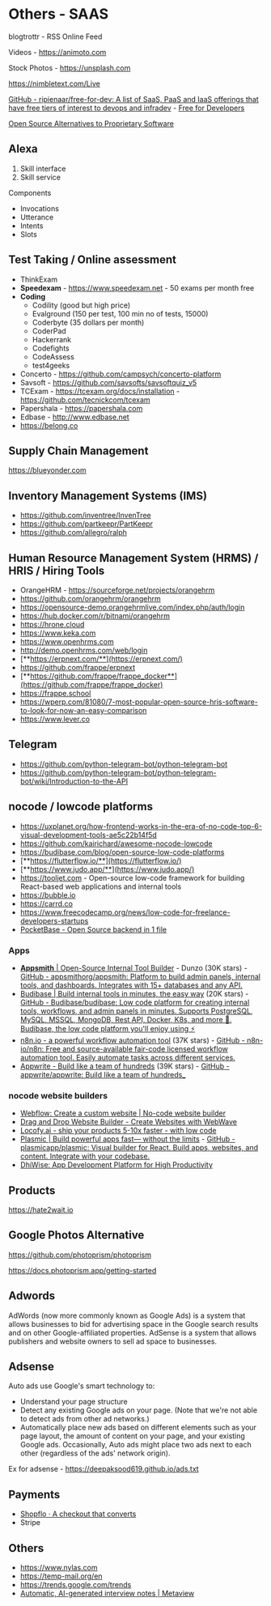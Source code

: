 # Others - SAAS

blogtrottr - RSS Online Feed

Videos - https://animoto.com

Stock Photos - https://unsplash.com

https://nimbletext.com/Live

[GitHub - ripienaar/free-for-dev: A list of SaaS, PaaS and IaaS offerings that have free tiers of interest to devops and infradev](https://github.com/ripienaar/free-for-dev) - [Free for Developers](https://free-for.dev)

[Open Source Alternatives to Proprietary Software](https://www.opensourcealternative.to/)

## Alexa

1. Skill interface
2. Skill service

Components

- Invocations
- Utterance
- Intents
- Slots

## Test Taking / Online assessment

- ThinkExam
- **Speedexam** - https://www.speedexam.net - 50 exams per month free
- **Coding**
  - Codility (good but high price)
  - Evalground (150 per test, 100 min no of tests, 15000)
  - Coderbyte (35 dollars per month)
  - CoderPad
  - Hackerrank
  - Codefights
  - CodeAssess
  - test4geeks
- Concerto - https://github.com/campsych/concerto-platform
- Savsoft - https://github.com/savsofts/savsoftquiz_v5
- TCExam - https://tcexam.org/docs/installation - https://github.com/tecnickcom/tcexam
- Papershala - https://papershala.com
- Edbase - http://www.edbase.net
- https://belong.co

## Supply Chain Management

https://blueyonder.com

## Inventory Management Systems (IMS)

- https://github.com/inventree/InvenTree
- https://github.com/partkeepr/PartKeepr
- https://github.com/allegro/ralph

## Human Resource Management System (HRMS) / HRIS / Hiring Tools

- OrangeHRM - https://sourceforge.net/projects/orangehrm
- https://github.com/orangehrm/orangehrm
- https://opensource-demo.orangehrmlive.com/index.php/auth/login
- https://hub.docker.com/r/bitnami/orangehrm
- https://hrone.cloud
- https://www.keka.com
- https://www.openhrms.com
- http://demo.openhrms.com/web/login
- [**https://erpnext.com/**](https://erpnext.com/)
- https://github.com/frappe/erpnext
- [**https://github.com/frappe/frappe_docker**](https://github.com/frappe/frappe_docker)
- https://frappe.school
- https://wperp.com/81080/7-most-popular-open-source-hris-software-to-look-for-now-an-easy-comparison
- https://www.lever.co

## Telegram

- https://github.com/python-telegram-bot/python-telegram-bot
- https://github.com/python-telegram-bot/python-telegram-bot/wiki/Introduction-to-the-API

## nocode / lowcode platforms

- https://uxplanet.org/how-frontend-works-in-the-era-of-no-code-top-6-visual-development-tools-ae5c22b14f5d
- https://github.com/kairichard/awesome-nocode-lowcode
- https://budibase.com/blog/open-source-low-code-platforms
- [**https://flutterflow.io/**](https://flutterflow.io/)
- [**https://www.judo.app/**](https://www.judo.app/)
- https://tooljet.com - Open-source low-code framework for building React-based web applications and internal tools
- https://bubble.io
- https://carrd.co
- https://www.freecodecamp.org/news/low-code-for-freelance-developers-startups
- [PocketBase - Open Source backend in 1 file](https://pocketbase.io/)

### Apps

- [**Appsmith** | Open-Source Internal Tool Builder](https://www.appsmith.com/) - Dunzo (30K stars) - [GitHub - appsmithorg/appsmith: Platform to build admin panels, internal tools, and dashboards. Integrates with 15+ databases and any API.](https://github.com/appsmithorg/appsmith)
- [Budibase | Build internal tools in minutes, the easy way](https://budibase.com/) (20K stars) - [GitHub - Budibase/budibase: Low code platform for creating internal tools, workflows, and admin panels in minutes. Supports PostgreSQL, MySQL, MSSQL, MongoDB, Rest API, Docker, K8s, and more 🚀. Budibase, the low code platform you'll enjoy using ⚡](https://github.com/Budibase/budibase)
- [n8n.io - a powerful workflow automation tool](https://n8n.io/) (37K stars) - [GitHub - n8n-io/n8n: Free and source-available fair-code licensed workflow automation tool. Easily automate tasks across different services.](https://github.com/n8n-io/n8n)
- [Appwrite - Build like a team of hundreds](https://appwrite.io/) (39K stars) - [GitHub - appwrite/appwrite: Build like a team of hundreds\_](https://github.com/appwrite/appwrite)

### nocode website builders

- [Webflow: Create a custom website | No-code website builder](https://webflow.com/)
- [Drag and Drop Website Builder - Create Websites with WebWave](https://webwave.me/)
- [Locofy.ai - ship your products 5-10x faster - with low code](https://www.locofy.ai/)
- [Plasmic | Build powerful apps fast— without the limits](https://www.plasmic.app/) - [GitHub - plasmicapp/plasmic: Visual builder for React. Build apps, websites, and content. Integrate with your codebase.](https://github.com/plasmicapp/plasmic)
- [DhiWise: App Development Platform for High Productivity](https://www.dhiwise.com/)

## Products

https://hate2wait.io

## Google Photos Alternative

https://github.com/photoprism/photoprism

https://docs.photoprism.app/getting-started

## Adwords

AdWords (now more commonly known as Google Ads) is a system that allows businesses to bid for advertising space in the Google search results and on other Google-affiliated properties. AdSense is a system that allows publishers and website owners to sell ad space to businesses.

## Adsense

Auto ads use Google's smart technology to:

- Understand your page structure
- Detect any existing Google ads on your page. (Note that we're not able to detect ads from other ad networks.)
- Automatically place new ads based on different elements such as your page layout, the amount of content on your page, and your existing Google ads. Occasionally, Auto ads might place two ads next to each other (regardless of the ads' network origin).

Ex for adsense - https://deepaksood619.github.io/ads.txt

## Payments

- [Shopflo · A checkout that converts](https://shopflo.com/)
- Stripe

## Others

- https://www.nylas.com
- https://temp-mail.org/en
- https://trends.google.com/trends
- [Automatic, AI-generated interview notes | Metaview](https://www.metaview.ai/)
